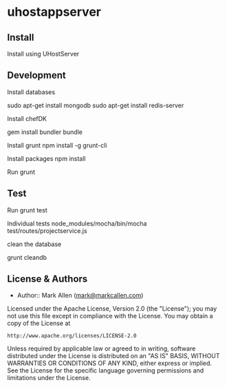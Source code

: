 uhostappserver
===========

Install
-------

Install using UHostServer


Development
-----------


Install databases

sudo apt-get install mongodb
sudo apt-get install redis-server

Install chefDK

gem install bundler
bundle

Install grunt
npm install -g grunt-cli

Install packages
npm install

Run
grunt


Test
----

Run
grunt test

Individual tests
node_modules/mocha/bin/mocha test/routes/projectservice.js

clean the database

grunt cleandb

License & Authors
-----------------
- Author:: Mark Allen (mark@markcallen.com)

Licensed under the Apache License, Version 2.0 (the "License");
you may not use this file except in compliance with the License.
You may obtain a copy of the License at

    http://www.apache.org/licenses/LICENSE-2.0

Unless required by applicable law or agreed to in writing, software
distributed under the License is distributed on an "AS IS" BASIS,
WITHOUT WARRANTIES OR CONDITIONS OF ANY KIND, either express or implied.
See the License for the specific language governing permissions and
limitations under the License.

